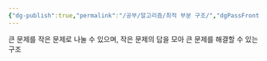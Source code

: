 ```yaml
---
{"dg-publish":true,"permalink":"/공부/알고리즘/최적 부분 구조/","dgPassFrontmatter":true}
---
```


큰 문제를 작은 문제로 나눌 수 있으며, 작은 문제의 답을 모아 큰 문제를 해결할 수 있는 구조